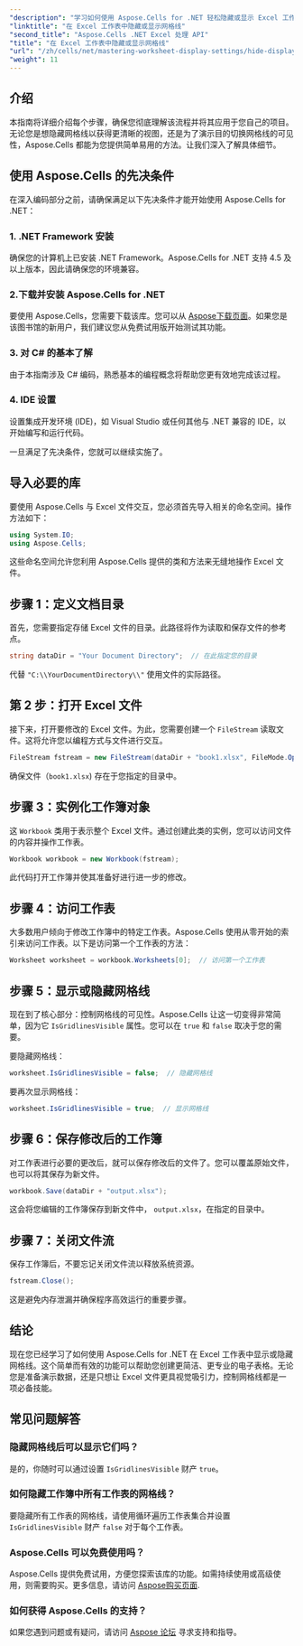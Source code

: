 ```yaml
---
"description": "学习如何使用 Aspose.Cells for .NET 轻松隐藏或显示 Excel 工作表中的网格线。本教程内容全面，包含分步说明。"
"linktitle": "在 Excel 工作表中隐藏或显示网格线"
"second_title": "Aspose.Cells .NET Excel 处理 API"
"title": "在 Excel 工作表中隐藏或显示网格线"
"url": "/zh/cells/net/mastering-worksheet-display-settings/hide-display-gridlines/"
"weight": 11
---
```


## 介绍

本指南将详细介绍每个步骤，确保您彻底理解该流程并将其应用于您自己的项目。无论您是想隐藏网格线以获得更清晰的视图，还是为了演示目的切换网格线的可见性，Aspose.Cells 都能为您提供简单易用的方法。让我们深入了解具体细节。

## 使用 Aspose.Cells 的先决条件

在深入编码部分之前，请确保满足以下先决条件才能开始使用 Aspose.Cells for .NET：

### 1. .NET Framework 安装
确保您的计算机上已安装 .NET Framework。Aspose.Cells for .NET 支持 4.5 及以上版本，因此请确保您的环境兼容。

### 2.下载并安装 Aspose.Cells for .NET
要使用 Aspose.Cells，您需要下载该库。您可以从 [Aspose下载页面](https://releases.aspose.com/cells/net/)。如果您是该图书馆的新用户，我们建议您从免费试用版开始测试其功能。

### 3. 对 C# 的基本了解
由于本指南涉及 C# 编码，熟悉基本的编程概念将帮助您更有效地完成该过程。

### 4. IDE 设置
设置集成开发环境 (IDE)，如 Visual Studio 或任何其他与 .NET 兼容的 IDE，以开始编写和运行代码。

一旦满足了先决条件，您就可以继续实施了。

## 导入必要的库

要使用 Aspose.Cells 与 Excel 文件交互，您必须首先导入相关的命名空间。操作方法如下：

```csharp
using System.IO;
using Aspose.Cells;
```

这些命名空间允许您利用 Aspose.Cells 提供的类和方法来无缝地操作 Excel 文件。

## 步骤 1：定义文档目录

首先，您需要指定存储 Excel 文件的目录。此路径将作为读取和保存文件的参考点。

```csharp
string dataDir = "Your Document Directory";  // 在此指定您的目录
```

代替 `"C:\\YourDocumentDirectory\\"` 使用文件的实际路径。

## 第 2 步：打开 Excel 文件

接下来，打开要修改的 Excel 文件。为此，您需要创建一个 `FileStream` 读取文件。这将允许您以编程方式与文件进行交互。

```csharp
FileStream fstream = new FileStream(dataDir + "book1.xlsx", FileMode.Open);
```

确保文件（`book1.xlsx`) 存在于您指定的目录中。

## 步骤 3：实例化工作簿对象

这 `Workbook` 类用于表示整个 Excel 文件。通过创建此类的实例，您可以访问文件的内容并操作工作表。

```csharp
Workbook workbook = new Workbook(fstream);
```

此代码打开工作簿并使其准备好进行进一步的修改。

## 步骤 4：访问工作表

大多数用户倾向于修改工作簿中的特定工作表。Aspose.Cells 使用从零开始的索引来访问工作表。以下是访问第一个工作表的方法：

```csharp
Worksheet worksheet = workbook.Worksheets[0];  // 访问第一个工作表
```

## 步骤 5：显示或隐藏网格线

现在到了核心部分：控制网格线的可见性。Aspose.Cells 让这一切变得非常简单，因为它 `IsGridlinesVisible` 属性。您可以在 `true` 和 `false` 取决于您的需要。

要隐藏网格线：

```csharp
worksheet.IsGridlinesVisible = false;  // 隐藏网格线
```

要再次显示网格线：

```csharp
worksheet.IsGridlinesVisible = true;  // 显示网格线
```

## 步骤 6：保存修改后的工作簿

对工作表进行必要的更改后，就可以保存修改后的文件了。您可以覆盖原始文件，也可以将其保存为新文件。

```csharp
workbook.Save(dataDir + "output.xlsx");
```

这会将您编辑的工作簿保存到新文件中， `output.xlsx`，在指定的目录中。

## 步骤 7：关闭文件流

保存工作簿后，不要忘记关闭文件流以释放系统资源。

```csharp
fstream.Close();
```

这是避免内存泄漏并确保程序高效运行的重要步骤。

## 结论

现在您已经学习了如何使用 Aspose.Cells for .NET 在 Excel 工作表中显示或隐藏网格线。这个简单而有效的功能可以帮助您创建更简洁、更专业的电子表格。无论您是准备演示数据，还是只想让 Excel 文件更具视觉吸引力，控制网格线都是一项必备技能。

## 常见问题解答

### 隐藏网格线后可以显示它们吗？
是的，你随时可以通过设置 `IsGridlinesVisible` 财产 `true`。

### 如何隐藏工作簿中所有工作表的网格线？
要隐藏所有工作表的网格线，请使用循环遍历工作表集合并设置 `IsGridlinesVisible` 财产 `false` 对于每个工作表。

### Aspose.Cells 可以免费使用吗？
Aspose.Cells 提供免费试用，方便您探索该库的功能。如需持续使用或高级使用，则需要购买。更多信息，请访问 [Aspose购买页面](https://purchase。aspose.com/buy).

### 如何获得 Aspose.Cells 的支持？
如果您遇到问题或有疑问，请访问 [Aspose 论坛](https://forum.aspose.com/c/cells/9) 寻求支持和指导。
